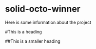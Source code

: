 # solid-octo-winner

Here is some information about the project

#This is a heading

##This is a smaller heading
